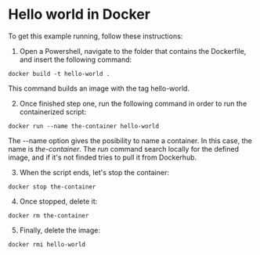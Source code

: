 # Hello world in Docker
To get this example running, follow these instructions:

1. Open a Powershell, navigate to the folder that contains the Dockerfile, and insert the following command:
```
docker build -t hello-world .
```
This command builds an image with the tag hello-world.

2. Once finished step one, run the following command in order to run the containerized script:
```
docker run --name the-container hello-world
```
The --name option gives the posibility to name a container. In this case, the name is *the-container*. The *run* command search locally for the defined image, and if it's not finded tries to pull it from Dockerhub.

3. When the script ends, let's stop the container:
```
docker stop the-container
```
4. Once stopped, delete it:
```
docker rm the-container
```

5. Finally, delete the image:
```
docker rmi hello-world
```